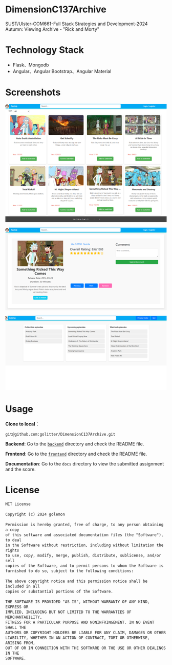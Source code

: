 # DimensionC137Archive
SUST/Ulster-COM661-Full Stack Strategies and Development-2024 Autumn: Viewing Archive - "Rick and Morty"

# Technology Stack

- Flask、Mongodb
- Angular、Angular Bootstrap、Angular Material

# Screenshots

![img](docs/images/aaa32339512402b0ea523b773d10e150.png)

![img](docs/images/0c5414b79a36c6f5c254ddd9cdb24c1e.png)

![img](docs/images/f04b8afe8683db5f1b341001b2ccb33e.png)

# Usage

**Clone to local**：

```shell
git@github.com:golitter/DimensionC137Archive.git
```

**Backend**: Go to the [`backend`](https://github.com/golitter/DimensionC137Archive/tree/main/backend) directory and check the README file.

**Frontend**: Go to the [`frontend`](https://github.com/golitter/DimensionC137Archive/tree/main/frontend) directory and check the README file.

**Documentation**: Go to the `docs` directory to view the submitted assignment and the score.

# License

```shell
MIT License

Copyright (c) 2024 golemon

Permission is hereby granted, free of charge, to any person obtaining a copy
of this software and associated documentation files (the "Software"), to deal
in the Software without restriction, including without limitation the rights
to use, copy, modify, merge, publish, distribute, sublicense, and/or sell
copies of the Software, and to permit persons to whom the Software is
furnished to do so, subject to the following conditions:

The above copyright notice and this permission notice shall be included in all
copies or substantial portions of the Software.

THE SOFTWARE IS PROVIDED "AS IS", WITHOUT WARRANTY OF ANY KIND, EXPRESS OR
IMPLIED, INCLUDING BUT NOT LIMITED TO THE WARRANTIES OF MERCHANTABILITY,
FITNESS FOR A PARTICULAR PURPOSE AND NONINFRINGEMENT. IN NO EVENT SHALL THE
AUTHORS OR COPYRIGHT HOLDERS BE LIABLE FOR ANY CLAIM, DAMAGES OR OTHER
LIABILITY, WHETHER IN AN ACTION OF CONTRACT, TORT OR OTHERWISE, ARISING FROM,
OUT OF OR IN CONNECTION WITH THE SOFTWARE OR THE USE OR OTHER DEALINGS IN THE
SOFTWARE.
```

